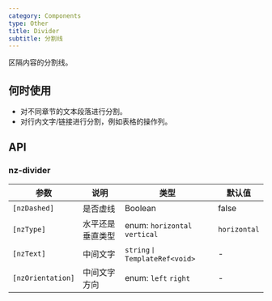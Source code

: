 ```yaml
---
category: Components
type: Other
title: Divider
subtitle: 分割线
---
```


区隔内容的分割线。

## 何时使用

- 对不同章节的文本段落进行分割。
- 对行内文字/链接进行分割，例如表格的操作列。

## API

### nz-divider

| 参数 | 说明 | 类型 | 默认值 |
| --- | --- | --- | --- |
| `[nzDashed]` | 是否虚线 | Boolean | false |
| `[nzType]` | 水平还是垂直类型 | enum: `horizontal` `vertical` | `horizontal` |
| `[nzText]` | 中间文字 | `string丨TemplateRef<void>` | - |
| `[nzOrientation]` | 中间文字方向 | enum: `left` `right` | - |
